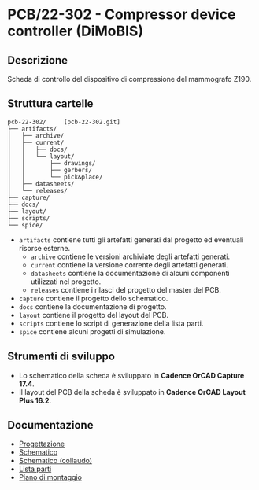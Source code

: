 # PCB/22-302 - Compressor device controller (DiMoBIS)

## Descrizione

Scheda di controllo del dispositivo di compressione del mammografo Z190.

## Struttura cartelle

```text
pcb-22-302/     [pcb-22-302.git]
├── artifacts/
│   ├── archive/
│   ├── current/
│   │   ├── docs/
│   │   └── layout/
│   │       ├── drawings/
│   │       ├── gerbers/
│   │       └── pick&place/
│   ├── datasheets/
│   └── releases/
├── capture/
├── docs/
├── layout/
├── scripts/
└── spice/
```

- `artifacts` contiene tutti gli artefatti generati dal progetto ed eventuali risorse esterne.
  - `archive` contiene le versioni archiviate degli artefatti generati.
  - `current` contiene la versione corrente degli artefatti generati.
  - `datasheets` contiene la documentazione di alcuni componenti utilizzati nel progetto.
  - `releases` contiene i rilasci del progetto del master del PCB.
- `capture` contiene il progetto dello schematico.
- `docs` contiene la documentazione di progetto.
- `layout` contiene il progetto del layout del PCB.
- `scripts` contiene lo script di generazione della lista parti.
- `spice` contiene alcuni progetti di simulazione.

## Strumenti di sviluppo

- Lo schematico della scheda è sviluppato in **Cadence OrCAD Capture 17.4**.
- Il layout del PCB della scheda è sviluppato in **Cadence OrCAD Layout Plus 16.2**.

## Documentazione

- [Progettazione](docs/progettazione.md)
- [Schematico](artifacts/current/docs/SE22-302-0_r3.pdf)
- [Schematico (collaudo)](docs/collaudo-rev2.pdf)
- [Lista parti](artifacts/current/docs/LP22-302-0_r3.pdf)
- [Piano di montaggio](artifacts/current/layout/drawings/PM22-302-0.pdf)
